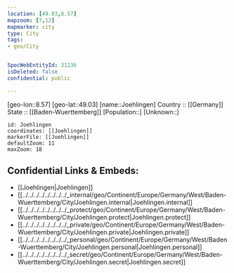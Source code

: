 ```yaml
---
location: [49.03,8.57] 
mapzoom: [7,12] 
mapmarker: city 
type: City
tags:
- geo/City


SpocWebEntityId: 31236
isDeleted: false
confidential: public

---
```

[geo-lon::8.57] 
[geo-lat::49.03] 
[name::Joehlingen] 
Country :: [[Germany]]  
State :: [[Baden-Wuerttemberg]] 
[Population::] 
[Unknown::] 


```leaflet
id: Joehlingen
coordinates: [[Joehlingen]] 
markerFile: [[Joehlingen]] 
defaultZoom: 11 
maxZoom: 18
```


## Confidential Links & Embeds: 
- [[Joehlingen|Joehlingen]]  
- [[../../../../../../../../_internal/geo/Continent/Europe/Germany/West/Baden-Wuerttemberg/City/Joehlingen.internal|Joehlingen.internal]] 
- [[../../../../../../../../_protect/geo/Continent/Europe/Germany/West/Baden-Wuerttemberg/City/Joehlingen.protect|Joehlingen.protect]] 
- [[../../../../../../../../_private/geo/Continent/Europe/Germany/West/Baden-Wuerttemberg/City/Joehlingen.private|Joehlingen.private]] 
- [[../../../../../../../../_personal/geo/Continent/Europe/Germany/West/Baden-Wuerttemberg/City/Joehlingen.personal|Joehlingen.personal]] 
- [[../../../../../../../../_secret/geo/Continent/Europe/Germany/West/Baden-Wuerttemberg/City/Joehlingen.secret|Joehlingen.secret]] 
